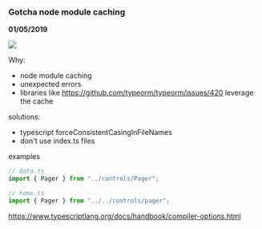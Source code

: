 ### Gotcha node module caching

__01/05/2019__

![](TODO)

Why:

- node module caching
- unexpected errors
- libraries like https://github.com/typeorm/typeorm/issues/420 leverage the cache

solutions:
- typescript forceConsistentCasingInFileNames
- don't use index.ts files

examples
```typescript
// data.ts
import { Pager } from "../controls/Pager";

// home.ts
import { Pager } from "../../controls/pager";
```

https://www.typescriptlang.org/docs/handbook/compiler-options.html
